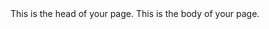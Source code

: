 <html>
<head>
<script data-ad-client="ca-pub-5090443432247787" async src="https://pagead2.googlesyndication.com/pagead/js/adsbygoogle.js"></script>
<script data-ad-client="ca-pub-5090443432247787" async src="https://pagead2.googlesyndication.com/pagead/js/adsbygoogle.js"></script>
<script data-ad-client="ca-pub-5090443432247787" async src="https://pagead2.googlesyndication.com/pagead/js/adsbygoogle.js"></script>
<script data-ad-client="ca-pub-5090443432247787" async src="https://pagead2.googlesyndication.com/pagead/js/adsbygoogle.js"></script>
 <script data-ad-client="ca-pub-5090443432247787" async src="https://pagead2.googlesyndication.com/pagead/js/adsbygoogle.js"></script>
This is the head of your page.
<title>Example HTML page</title>
</head>
<body>
This is the body of your page.
</body>
</html>
